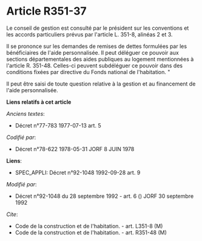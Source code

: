 # Article R351-37

Le conseil de gestion est consulté par le président sur les conventions et les accords particuliers prévus par l'article L.
351-8, alinéas 2 et 3.

Il se prononce sur les demandes de remises de dettes formulées par les bénéficiaires de l'aide personnalisée. Il peut
déléguer ce pouvoir aux sections départementales des aides publiques au logement mentionnées à l'article R. 351-48. Celles-ci
peuvent subdéléguer ce pouvoir dans des conditions fixées par directive du Fonds national de l'habitation. "

Il peut être saisi de toute question relative à la gestion et au financement de l'aide personnalisée.

**Liens relatifs à cet article**

_Anciens textes_:

  - Décret n°77-783 1977-07-13 art. 5

_Codifié par_:

  - Décret n°78-622 1978-05-31 JORF 8 JUIN 1978

**Liens**:

  - SPEC_APPLI: Décret n°92-1048 1992-09-28 art. 9

_Modifié par_:

  - Décret n°92-1048 du 28 septembre 1992 - art. 6 () JORF 30 septembre 1992

_Cite_:

  - Code de la construction et de l'habitation. - art. L351-8 (M)
  - Code de la construction et de l'habitation. - art. R351-48 (M)
